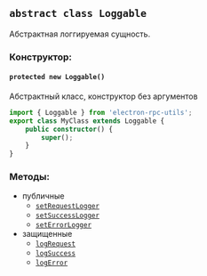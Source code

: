 ## `abstract class Loggable`

Абстрактная логгируемая сущность.

### Конструктор:

#### `protected new Loggable()`

Абстрактный класс, конструктор без аргументов

```typescript
import { Loggable } from 'electron-rpc-utils';
export class MyClass extends Loggable {
    public constructor() {
        super();
    }
}
```

### Методы:

-   публичные
    -   [`setRequestLogger`](#./set-request-logger)
    -   [`setSuccessLogger`](#./set-success-logger)
    -   [`setErrorLogger`](#./set-error-logger)
-   защищенные
    -   [`logRequest`](#./log-request)
    -   [`logSuccess`](#./log-success)
    -   [`logError`](#./log-error)
